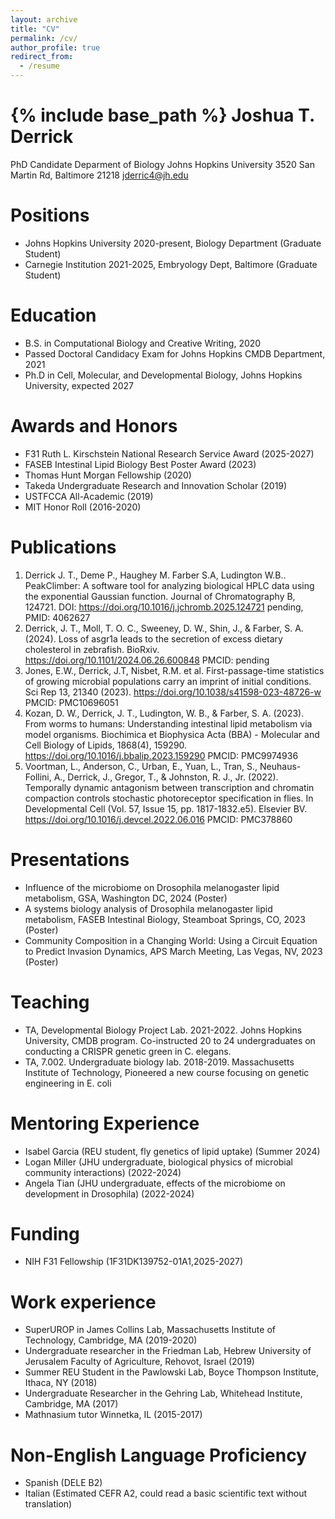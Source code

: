 ```yaml
---
layout: archive
title: "CV"
permalink: /cv/
author_profile: true
redirect_from:
  - /resume
---
```


{% include base_path %}
Joshua T. Derrick
======
PhD Candidate 
Deparment of Biology
Johns Hopkins University
3520 San Martin Rd, Baltimore 21218
jderric4@jh.edu

Positions 
======
*	Johns Hopkins University 2020-present, Biology Department (Graduate Student)
*	Carnegie Institution 2021-2025, Embryology Dept, Baltimore (Graduate Student)

Education
======
* B.S. in Computational Biology and Creative Writing, 2020
* Passed Doctoral Candidacy Exam for Johns Hopkins CMDB Department, 2021
* Ph.D in Cell, Molecular, and Developmental Biology, Johns Hopkins University, expected 2027

Awards and Honors
======
*	F31 Ruth L. Kirschstein National Research Service Award (2025-2027)
*	FASEB Intestinal Lipid Biology Best Poster Award (2023)
*	Thomas Hunt Morgan Fellowship (2020)
*	Takeda Undergraduate Research and Innovation Scholar (2019)
*	USTFCCA All-Academic (2019)
*	MIT Honor Roll (2016-2020) 

Publications
======
1.	Derrick J. T., Deme P., Haughey M. Farber S.A, Ludington W.B.. PeakClimber: A software tool for analyzing biological HPLC data using the exponential Gaussian function. Journal of Chromatography B, 124721. DOI: https://doi.org/10.1016/j.jchromb.2025.124721  pending, PMID: 4062627
2.	Derrick, J. T., Moll, T. O. C., Sweeney, D. W., Shin, J., & Farber, S. A. (2024). Loss of asgr1a leads to the secretion of excess dietary cholesterol in zebrafish. BioRxiv. https://doi.org/10.1101/2024.06.26.600848 PMCID: pending
3.	Jones, E.W., Derrick, J.T, Nisbet, R.M. et al. First-passage-time statistics of growing microbial populations carry an imprint of initial conditions. Sci Rep 13, 21340 (2023). https://doi.org/10.1038/s41598-023-48726-w PMCID: PMC10696051
4.	Kozan, D. W., Derrick, J. T., Ludington, W. B., & Farber, S. A. (2023). From worms to humans: Understanding intestinal lipid metabolism via model organisms. Biochimica et Biophysica Acta (BBA) - Molecular and Cell Biology of Lipids, 1868(4), 159290. https://doi.org/10.1016/j.bbalip.2023.159290 PMCID: PMC9974936
5.	Voortman, L., Anderson, C., Urban, E., Yuan, L., Tran, S., Neuhaus-Follini, A., Derrick, J., Gregor, T., & Johnston, R. J., Jr. (2022). Temporally dynamic antagonism between transcription and chromatin compaction controls stochastic photoreceptor specification in flies. In Developmental Cell (Vol. 57, Issue 15, pp. 1817-1832.e5). Elsevier BV. https://doi.org/10.1016/j.devcel.2022.06.016 PMCID: PMC378860
  
Presentations 
======
*	Influence of the microbiome on Drosophila melanogaster lipid metabolism, GSA, Washington DC, 2024 (Poster)
*	A systems biology analysis of Drosophila melanogaster lipid metabolism, FASEB Intestinal Biology, Steamboat Springs, CO, 2023 (Poster)
*	Community Composition in a Changing World: Using a Circuit Equation to Predict Invasion Dynamics, APS March Meeting, Las Vegas, NV, 2023 (Poster) 

Teaching
======
*	TA,  Developmental Biology Project Lab. 2021-2022. Johns Hopkins University, CMDB program. Co-instructed 20 to 24 undergraduates on conducting a CRISPR genetic green in C. elegans. 
*	TA, 7.002. Undergraduate biology lab. 2018-2019. Massachusetts Institute of Technology, Pioneered a new course focusing on genetic engineering in E. coli

Mentoring Experience 
======
* Isabel Garcia (REU student, fly genetics of lipid uptake) (Summer 2024)
* Logan Miller (JHU undergraduate, biological physics of microbial community interactions) (2022-2024)
* Angela Tian (JHU undergraduate, effects of the microbiome on development in Drosophila) (2022-2024)

Funding
======
*	NIH F31 Fellowship (1F31DK139752-01A1,2025-2027)

Work experience
======
* SuperUROP in James Collins Lab, Massachusetts Institute of Technology, Cambridge, MA (2019-2020)
*	Undergraduate researcher in the Friedman Lab, Hebrew University of Jerusalem Faculty of Agriculture, Rehovot, Israel (2019)
*	Summer REU Student in the Pawlowski Lab, Boyce Thompson Institute, Ithaca, NY (2018)
*	Undergraduate Researcher in the Gehring Lab, Whitehead Institute, Cambridge, MA (2017)
*	Mathnasium tutor Winnetka, IL (2015-2017) 
 
Non-English Language Proficiency 
======
* Spanish (DELE B2) 
* Italian (Estimated CEFR A2, could read a basic scientific text without translation)

